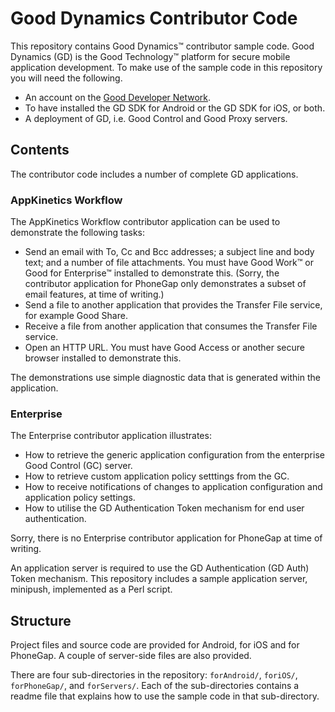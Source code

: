 Good Dynamics Contributor Code
==============================
This repository contains Good Dynamics&trade; contributor sample code. Good
Dynamics (GD) is the Good Technology&trade; platform for secure mobile
application development. To make use of the sample code in this repository you
will need the following.

- An account on the [Good Developer Network](https://developer.good.com).
- To have installed the GD SDK for Android or the GD SDK for iOS, or both.
- A deployment of GD, i.e. Good Control and Good Proxy servers.

Contents
--------
The contributor code includes a number of complete GD applications.

### AppKinetics Workflow
The AppKinetics Workflow contributor application can be used to demonstrate the
following tasks:

-   Send an email with To, Cc and Bcc addresses; a subject line and body text;
    and a number of file attachments. You must have Good Work&trade; or Good for
    Enterprise&trade; installed to demonstrate this. (Sorry, the contributor
    application for PhoneGap only demonstrates a subset of email features, at
    time of writing.)
-   Send a file to another application that provides the Transfer File service,
    for example Good Share.
-   Receive a file from another application that consumes the Transfer File
    service.
-   Open an HTTP URL. You must have Good Access or another secure browser
    installed to demonstrate this.

The demonstrations use simple diagnostic data that is generated within the
application.

### Enterprise
The Enterprise contributor application illustrates:

-   How to retrieve the generic application configuration from the enterprise
    Good Control (GC) server.
-   How to retrieve custom application policy setttings from the GC.
-   How to receive notifications of changes to application configuration and
    application policy settings.
-   How to utilise the GD Authentication Token mechanism for end user
    authentication.

Sorry, there is no Enterprise contributor application for PhoneGap at time of
writing.

An application server is required to use the GD Authentication (GD Auth) Token
mechanism. This repository includes a sample application server, minipush,
implemented as a Perl script.

Structure
---------
Project files and source code are provided for Android, for iOS and for
PhoneGap. A couple of server-side files are also provided.

There are four sub-directories in the repository: `forAndroid/`, `foriOS/`,
`forPhoneGap/`, and `forServers/`. Each of the sub-directories contains a readme
file that explains how to use the sample code in that sub-directory.
